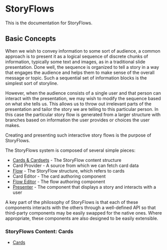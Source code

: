 # StoryFlows
This is the documentation for StoryFlows.

## Basic Concepts

When we wish to convey information to some sort of audience, a common approach is to present it as a logical sequence of discrete chunks of information, typically some text and images, as in a traditional slide presentation. Done well, the sequence is organized to tell a story in a way that engages the audience and helps them to make sense of the overall message or topic. Such a sequential set of information blocks is the simplest sort of storyline.

However, when the audience consists of a single user and that person can interact with the presentation, we may wish to modify the sequence based on what she tells us. This allows us to throw out irrelevant parts of the presentation and tailor the story we are telling to this particular person. In this case the particular story flow is generated from a larger structure with branches based on information the user provides or choices the user makes.

Creating and presenting such interactive story flows is the purpose of StoryFlows.

The StoryFlows system is composed of several simple pieces:

* [Cards & Cardsets](cards.md) - The StoryFlow content structure
* Card Provider - A source from which we can fetch card data
* [Flow](flow.md) - The StoryFlow structure, which refers to cards
* Card Editor - The card authoring component
* [Flow Editor](floweditor.md) - The flow authoring component
* [Presenter](presenter.md) - The component that displays a story and interacts with a user

A key part of the philosophy of StoryFlows is that each of these components interacts with the others through a well-defined API so that third-party components may be easily swapped for the native ones. Where appropriate, these components are also designed to be easily extensible.

### StoryFlows Content: Cards


* [Cards](cards.md)
